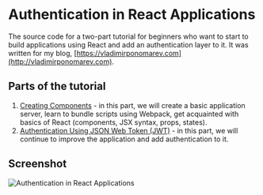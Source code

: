 Authentication in React Applications
====================================
The source code for a two-part tutorial for beginners who want to start to build applications using React and add an authentication layer to it. It was written for my blog, [https://vladimirponomarev.com](http://vladimirponomarev.com).

Parts of the tutorial
---------------------
1. [Creating Components](https://vladimirponomarev.com/blog/authentication-in-react-apps-creating-components) - in this part, we will create a basic application server, learn to bundle scripts using Webpack, get acquainted with basics of React (components, JSX syntax, props, states).
2. [Authentication Using JSON Web Token (JWT)](https://vladimirponomarev.com/blog/authentication-in-react-apps-jwt) - in this part, we will continue to improve the application and add authentication to it.

Screenshot
----------
![Authentication in React Applications](https://raw.github.com/vladimirponomarev/authentication-in-react-apps/master/screenshot.png)
